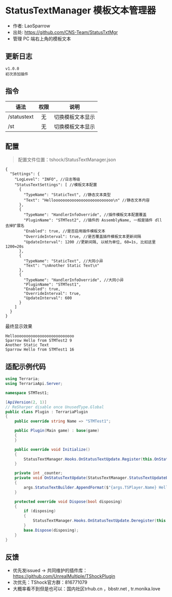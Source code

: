 # StatusTextManager 模板文本管理器
- 作者: LaoSparrow
- 出处: https://github.com/CNS-Team/StatusTxtMgr
- 管理 PC 端右上角的模板文本

## 更新日志

```
v1.0.0
初次添加插件
```

## 指令

| 语法          | 权限 |    说明    |
|-------------|:--:|:--------:|
| /statustext | 无  | 切换模板文本显示 |
| /st         | 无  | 切换模板文本显示 |

## 配置
> 配置文件位置：tshock/StatusTextManager.json
```json5
{
  "Settings": {
    "LogLevel": "INFO", //日志等级
    "StatusTextSettings": [ //模板文本配置
      {
        "TypeName": "StaticText", //静态文本类型
        "Text": "Helloooooooooooooooooooooooooo\n" //静态文本内容
      },
      {
        "TypeName": "HandlerInfoOverride", //插件模板文本配置覆盖
        "PluginName": "STMTest2", //插件的 AssemblyName, 一般是插件 dll 去掉扩展名
        "Enabled": true, //是否启用插件模板文本
        "OverrideInterval": true, //是否覆盖插件模板文本更新间隔
        "UpdateInterval": 1200 //更新间隔, 以帧为单位, 60=1s, 比如这里 1200=20s 
      },
      {
        "TypeName": "StaticText", //大同小异
        "Text": "\nAnother Static Text\n"
      },
      {
        "TypeName": "HandlerInfoOverride", //大同小异
        "PluginName": "STMTest1",
        "Enabled": true,
        "OverrideInterval": true,
        "UpdateInterval": 600
      }
    ]
  }
}
```
最终显示效果
```
Helloooooooooooooooooooooooooo
Sparrow Hello from STMTest2 9
Another Static Text
Sparrow Hello from STMTest1 16
```

## 适配示例代码

```csharp
using Terraria;
using TerrariaApi.Server;

namespace STMTest1;

[ApiVersion(2, 1)]
// ReSharper disable once UnusedType.Global
public class Plugin : TerrariaPlugin
{
    public override string Name => "STMTest1";

    public Plugin(Main game) : base(game)
    {
    }

    public override void Initialize()
    {
        StatusTextManager.Hooks.OnStatusTextUpdate.Register(this.OnStatusTextUpdate, 60);
    }

    private int _counter;
    private void OnStatusTextUpdate(StatusTextManager.StatusTextUpdateEventArgs args)
    {
        args.StatusTextBuilder.AppendFormat($"{args.TSPlayer.Name} Hello from STMTest1 {this._counter++}");
    }

    protected override void Dispose(bool disposing)
    {
        if (disposing)
        {
            StatusTextManager.Hooks.OnStatusTextUpdate.Deregister(this.OnStatusTextUpdate);
        }
        base.Dispose(disposing);
    }
}
```

## 反馈
- 优先发issued -> 共同维护的插件库：https://github.com/UnrealMultiple/TShockPlugin
- 次优先：TShock官方群：816771079
- 大概率看不到但是也可以：国内社区trhub.cn ，bbstr.net , tr.monika.love

